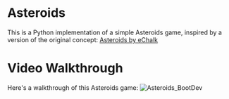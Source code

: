 # Asteroids
This is a Python implementation of a simple Asteroids game, inspired by a version of the original concept: [Asteroids by eChalk](https://www.echalk.co.uk/amusements/Games/asteroidsClassic/ateroids.html)

# Video Walkthrough
Here's a walkthrough of this Asteroids game:
![Asteroids_BootDev](https://github.com/user-attachments/assets/b3cc89fc-cb27-4ce8-aeb7-df49395d4f80)
